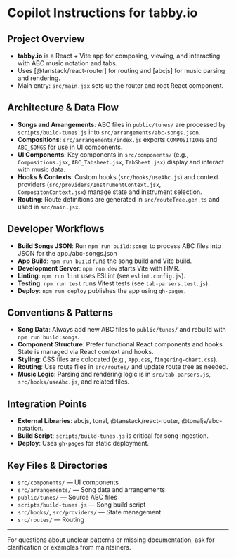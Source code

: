 # Copilot Instructions for tabby.io

## Project Overview
- **tabby.io** is a React + Vite app for composing, viewing, and interacting with ABC music notation and tabs.
- Uses [@tanstack/react-router] for routing and [abcjs] for music parsing and rendering.
- Main entry: `src/main.jsx` sets up the router and root React component.

## Architecture & Data Flow
- **Songs and Arrangements**: ABC files in `public/tunes/` are processed by `scripts/build-tunes.js` into `src/arrangements/abc-songs.json`.
- **Compositions**: `src/arrangements/index.js` exports `COMPOSITIONS` and `ABC_SONGS` for use in UI components.
- **UI Components**: Key components in `src/components/` (e.g., `Compositions.jsx`, `ABC_Tabsheet.jsx`, `TabSheet.jsx`) display and interact with music data.
- **Hooks & Contexts**: Custom hooks (`src/hooks/useAbc.js`) and context providers (`src/providers/InstrumentContext.jsx`, `CompositonContext.jsx`) manage state and instrument selection.
- **Routing**: Route definitions are generated in `src/routeTree.gen.ts` and used in `src/main.jsx`.

## Developer Workflows
- **Build Songs JSON**: Run `npm run build:songs` to process ABC files into JSON for the app./abc-songs.json
- **App Build**: `npm run build` runs the song build and Vite build.
- **Development Server**: `npm run dev` starts Vite with HMR.
- **Linting**: `npm run lint` uses ESLint (see `eslint.config.js`).
- **Testing**: `npm run test` runs Vitest tests (see `tab-parsers.test.js`).
- **Deploy**: `npm run deploy` publishes the app using `gh-pages`.

## Conventions & Patterns
- **Song Data**: Always add new ABC files to `public/tunes/` and rebuild with `npm run build:songs`.
- **Component Structure**: Prefer functional React components and hooks. State is managed via React context and hooks.
- **Styling**: CSS files are colocated (e.g., `App.css`, `fingering-chart.css`).
- **Routing**: Use route files in `src/routes/` and update route tree as needed.
- **Music Logic**: Parsing and rendering logic is in `src/tab-parsers.js`, `src/hooks/useAbc.js`, and related files.

## Integration Points
- **External Libraries**: abcjs, tonal, @tanstack/react-router, @tonaljs/abc-notation.
- **Build Script**: `scripts/build-tunes.js` is critical for song ingestion.
- **Deploy**: Uses `gh-pages` for static deployment.

## Key Files & Directories
- `src/components/` — UI components
- `src/arrangements/` — Song data and arrangements
- `public/tunes/` — Source ABC files
- `scripts/build-tunes.js` — Song build script
- `src/hooks/`, `src/providers/` — State management
- `src/routes/` — Routing

---
For questions about unclear patterns or missing documentation, ask for clarification or examples from maintainers.